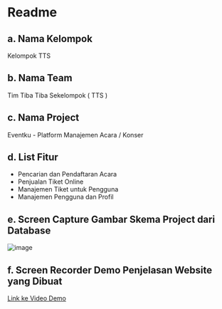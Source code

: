 # Readme

## a. Nama Kelompok
Kelompok TTS

## b. Nama Team
Tim Tiba Tiba Sekelompok ( TTS )

## c. Nama Project
Eventku - Platform Manajemen Acara / Konser

## d. List Fitur
- Pencarian dan Pendaftaran Acara
- Penjualan Tiket Online
- Manajemen Tiket untuk Pengguna
- Manajemen Pengguna dan Profil

## e. Screen Capture Gambar Skema Project dari Database
![image](https://github.com/bayusatrio04/mini-project-LSP/assets/43942051/190c270d-e944-4ea7-baeb-d4c3e4fd9224)


## f. Screen Recorder Demo Penjelasan Website yang Dibuat
[Link ke Video Demo](https://drive.google.com/drive/folders/1hXg-9c0uTwujt_GzdYrzI2H-R65JKA7t?usp=sharing)

